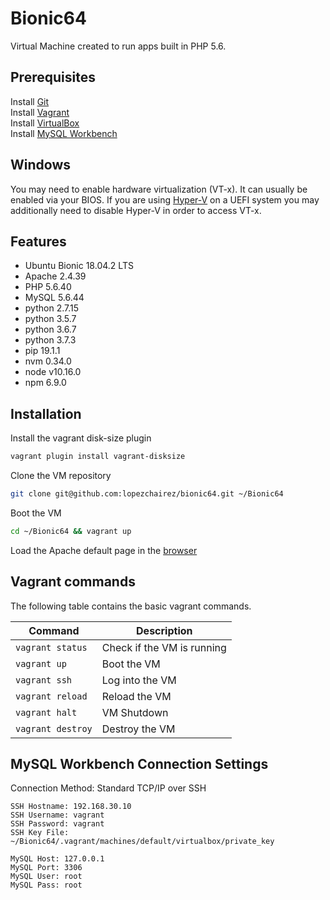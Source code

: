 # Bionic64
Virtual Machine created to run apps built in PHP 5.6.

## Prerequisites
Install [Git](https://git-scm.com/downloads)  
Install [Vagrant](https://www.vagrantup.com/downloads.html)  
Install [VirtualBox](https://www.virtualbox.org/wiki/Downloads)  
Install [MySQL Workbench](https://dev.mysql.com/downloads/workbench)  

## Windows
You may need to enable hardware virtualization (VT-x). It can usually be enabled via your BIOS. If you are using [Hyper-V](https://docs.microsoft.com/en-us/virtualization/hyper-v-on-windows/quick-start/enable-hyper-v) on a UEFI system you may additionally need to disable Hyper-V in order to access VT-x.

## Features
- Ubuntu Bionic 18.04.2 LTS
- Apache 2.4.39
- PHP 5.6.40
- MySQL 5.6.44
- python 2.7.15
- python 3.5.7
- python 3.6.7
- python 3.7.3
- pip 19.1.1
- nvm 0.34.0
- node v10.16.0
- npm 6.9.0

## Installation

Install the vagrant disk-size plugin
```bash
vagrant plugin install vagrant-disksize
```

Clone the VM repository
```bash
git clone git@github.com:lopezchairez/bionic64.git ~/Bionic64
```

Boot the VM
```bash
cd ~/Bionic64 && vagrant up
```

Load the Apache default page in the [browser](http://192.168.30.10)

## Vagrant commands

The following table contains the basic vagrant commands.

Command | Description
--- | ---
```vagrant status``` | Check if the VM is running
```vagrant up``` | Boot the VM
```vagrant ssh``` | Log into the VM
```vagrant reload``` | Reload the VM
```vagrant halt``` | VM Shutdown
```vagrant destroy``` | Destroy the VM

## MySQL Workbench Connection Settings

Connection Method: Standard TCP/IP over SSH

```
SSH Hostname: 192.168.30.10  
SSH Username: vagrant  
SSH Password: vagrant  
SSH Key File: ~/Bionic64/.vagrant/machines/default/virtualbox/private_key  
```

```
MySQL Host: 127.0.0.1  
MySQL Port: 3306  
MySQL User: root  
MySQL Pass: root  
```
